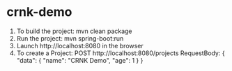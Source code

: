 # crnk-demo
1. To build the project:
  mvn clean package
2. Run the project:
  mvn spring-boot:run
3. Launch http://localhost:8080 in the browser
4. To create a Project:
POST http://localhost:8080/projects
RequestBody: 
{
  "data": {
    "name": "CRNK Demo",
    "age": 1
  }
}
